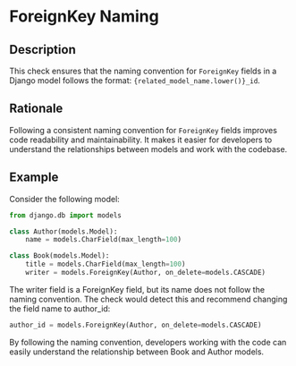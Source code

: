 <!-- checks/foreign_key_naming.md -->

# ForeignKey Naming

## Description

This check ensures that the naming convention for `ForeignKey` fields in a Django model follows the format: `{related_model_name.lower()}_id`.

## Rationale

Following a consistent naming convention for `ForeignKey` fields improves code readability and maintainability. It makes it easier for developers to understand the relationships between models and work with the codebase.

## Example

Consider the following model:

```python
from django.db import models

class Author(models.Model):
    name = models.CharField(max_length=100)

class Book(models.Model):
    title = models.CharField(max_length=100)
    writer = models.ForeignKey(Author, on_delete=models.CASCADE)
```

The writer field is a ForeignKey field, but its name does not follow the naming convention. The check would detect this and recommend changing the field name to author_id:

```python
author_id = models.ForeignKey(Author, on_delete=models.CASCADE)
```

By following the naming convention, developers working with the code can easily understand the relationship between Book and Author models.
